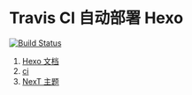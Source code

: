 # Travis CI 自动部署 Hexo

[![Build Status](https://travis-ci.org/yann0917/yann0917.github.io.svg?branch=source)](https://travis-ci.org/yann0917/yann0917.github.io)

1. [Hexo 文档](https://hexo.io/zh-cn/docs/)
2. [ci](https://travis-ci.org/)
3. [NexT 主题](http://theme-next.iissnan.com/getting-started.html)
